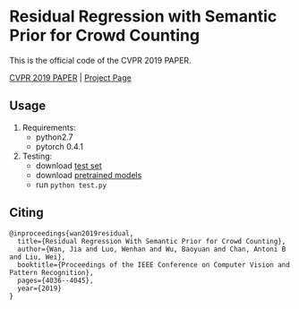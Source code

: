 
# Residual Regression with Semantic Prior for Crowd Counting

This is the official code of the CVPR 2019 PAPER.

[CVPR 2019 PAPER](http://visal.cs.cityu.edu.hk/static/pubs/conf/cvpr19-rescount.pdf) | [Project Page](http://visal.cs.cityu.edu.hk/research/residual_regression_counting/)

## Usage

1. Requirements:
	* python2.7
	* pytorch 0.4.1 
2. Testing:
	* download [test set](https://drive.google.com/open?id=11WJwj5EDxAgkZwJV47gmiqm3bL4hVNLr)
	* download [pretrained models](https://drive.google.com/drive/folders/1CBGA47LxGM1UToWcbn3oVusk0iEbM3cZ)
	* run `python test.py`

## Citing
```
@inproceedings{wan2019residual,
  title={Residual Regression With Semantic Prior for Crowd Counting},
  author={Wan, Jia and Luo, Wenhan and Wu, Baoyuan and Chan, Antoni B and Liu, Wei},
  booktitle={Proceedings of the IEEE Conference on Computer Vision and Pattern Recognition},
  pages={4036--4045},
  year={2019}
}
```


